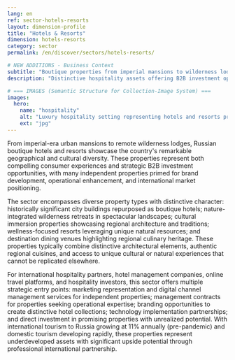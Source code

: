 ```yaml
---
lang: en
ref: sector-hotels-resorts
layout: dimension-profile
title: "Hotels & Resorts"
dimension: hotels-resorts
category: sector
permalink: /en/discover/sectors/hotels-resorts/

# NEW ADDITIONS - Business Context
subtitle: "Boutique properties from imperial mansions to wilderness lodges showcasing remarkable geographical and cultural diversity"
description: "Distinctive hospitality assets offering B2B investment opportunities, management contracts, and unique cultural experiences."

# === IMAGES (Semantic Structure for Collection-Image System) ===
images:
  hero:
    name: "hospitality"
    alt: "Luxury hospitality setting representing hotels and resorts premium service"
    ext: "jpg"
---
```



From imperial-era urban mansions to remote wilderness lodges, Russian boutique hotels and resorts showcase the country's remarkable geographical and cultural diversity. These properties represent both compelling consumer experiences and strategic B2B investment opportunities, with many independent properties primed for brand development, operational enhancement, and international market positioning.

The sector encompasses diverse property types with distinctive character: historically significant city buildings repurposed as boutique hotels; nature-integrated wilderness retreats in spectacular landscapes; cultural immersion properties showcasing regional architecture and traditions; wellness-focused resorts leveraging unique natural resources; and destination dining venues highlighting regional culinary heritage. These properties typically combine distinctive architectural elements, authentic regional cuisines, and access to unique cultural or natural experiences that cannot be replicated elsewhere.

For international hospitality partners, hotel management companies, online travel platforms, and hospitality investors, this sector offers multiple strategic entry points: marketing representation and digital channel management services for independent properties; management contracts for properties seeking operational expertise; branding opportunities to create distinctive hotel collections; technology implementation partnerships; and direct investment in promising properties with unrealized potential. With international tourism to Russia growing at 11% annually (pre-pandemic) and domestic tourism developing rapidly, these properties represent underdeveloped assets with significant upside potential through professional international partnership.
